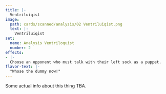 ```yaml
---
title: |-
  Ventriluiqist
image: 
  path: cards/scanned/analysis/02 Ventriluiqist.png
  text: |-
    Ventriluiqist
set:
  name: Analysis Ventriloquist
  number: 2
effects: 
- |-
  Choose an opponent who must talk with their left sock as a puppet.
flavor-text: |-
  "Whose the dummy now!"
---
```

Some actual info about this thing TBA.
